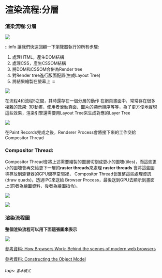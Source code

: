 渲染流程:分層
===

### 渲染流程:分層   

![](https://hackmd.io/_uploads/BJqZhAFJ9.png)


:::info
讓我們快速回顧一下瀏覽器執行的所有步驟:

1. 處理HTML，產生DOM結構
2. 處理CSS，產生CSSOM結構
3. 將DOM和CSSOM合併為Render tree
4. 對Render tree進行版面配置(生成Layout Tree)
5. 將結果繪製在螢幕上
:::

![](https://hackmd.io/_uploads/BJrc30Y19.png)


在流程4和流程5之間，其時還存在一個分層的動作
在網頁畫面中，常常存在很多複雜的效果: 3D動畫、使用者滾動頁面、圖片的顯示順序等等，為了更方便地實現這些效果，渲染引擎還需要用Layout Tree來生成對應的Layer Tree

![](https://hackmd.io/_uploads/ByIsq0Kkq.png)

在Paint Records完成之後，Renderer Process會將接下來的工作交給Compositor Thread

### Compositor Thread:   
Compositor Thread會將上述需要繪製的圖層切割成更小的圖塊(tiles)，而這些更小的圖塊會再交給更下一層的**raster threads**來處理
**raster threads** 會將這些圖塊存放到瀏覽器的GPU儲存空間裡，
Compositor Thread會匯整這些處理資訊(draw quads)，透過IPC來送給 Browser Process，最後送到GPU去顯示到畫面上(前者為繪圖資料，後者為繪圖指令)。


![](https://hackmd.io/_uploads/H1u7MJ515.png)

![](https://hackmd.io/_uploads/Bk9LMJ51c.png)

### 渲染流程圖   

**整個渲染流程可以用下面這張圖來表示**


![](https://hackmd.io/_uploads/H1kna1ck9.png)



    
[參考資料: How Browsers Work: Behind the scenes of modern web browsers](https://www.html5rocks.com/en/tutorials/internals/howbrowserswork/)

[參考資料: Constructing the Object Model ](https://developers.google.com/web/fundamentals/performance/critical-rendering-path/constructing-the-object-model)
###### tags: `書本模式`